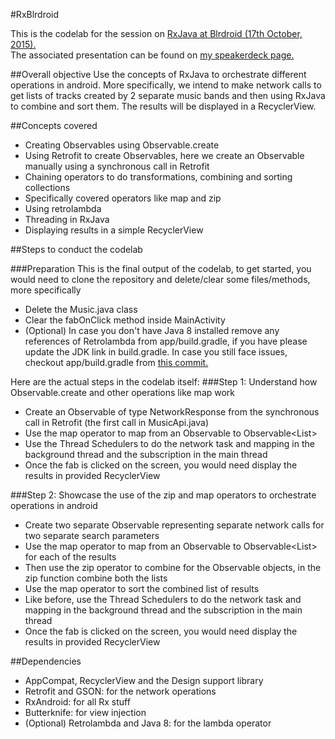 #RxBlrdroid

This is the codelab for the session on [RxJava at Blrdroid (17th October, 2015).](http://www.meetup.com/blrdroid/events/225869107/)<br/>
The associated presentation can be found on [my speakerdeck page.](https://speakerdeck.com/soham/getting-started-with-rxjava)

##Overall objective
Use the concepts of RxJava to  orchestrate different operations in android. More specifically, we intend to make network calls to get lists of tracks created by 2 separate music bands and then using RxJava to combine and sort them. The results will be displayed in a RecyclerView.

##Concepts covered
- Creating Observables using Observable.create
- Using Retrofit to create Observables, here we create an Observable manually using a synchronous call in Retrofit
- Chaining operators to do transformations, combining and sorting collections
- Specifically covered operators like map and zip
- Using retrolambda
- Threading in RxJava
- Displaying results in a simple RecyclerView

##Steps to conduct the codelab

###Preparation
This is the final output of the codelab, to get started, you would need to clone the repository and delete/clear some files/methods, more specifically
- Delete the Music.java class
- Clear the fabOnClick method inside MainActivity
- (Optional) In case you don't have Java 8 installed remove any references of Retrolambda from app/build.gradle, if you have please update the JDK link in build.gradle. In case you still face issues, checkout app/build.gradle from [this commit.](https://github.com/triveous/rxblrdroid/commit/7c5c1e225f4d9f9a476f6dfb2f3409663ae48149)

Here are the actual steps in the codelab itself:
###Step 1: Understand how Observable.create and other operations like map work
- Create an Observable of type NetworkResponse from the synchronous call in Retrofit (the first call in MusicApi.java)
- Use the map operator to map from an Observable<NetworkResponse> to Observable<List<Result>>
- Use the Thread Schedulers to do the network task and mapping in the background thread and the subscription in the main thread
- Once the fab is clicked on the screen, you would need display the results in provided RecyclerView

###Step 2: Showcase the use of the zip and map operators to orchestrate operations in android
- Create two separate Observable<NetworkResponse> representing separate network calls for two separate search parameters
- Use the map operator to map from an Observable<NetworkResponse> to Observable<List<Result>> for each of the results
- Then use the zip operator to combine for the Observable<NetworkResponse> objects, in the zip function combine both the lists
- Use the map operator to sort the combined list of results
- Like before, use the Thread Schedulers to do the network task and mapping in the background thread and the subscription in the main thread
- Once the fab is clicked on the screen, you would need display the results in provided RecyclerView

##Dependencies
- AppCompat, RecyclerView and the Design support library
- Retrofit and GSON: for the network operations
- RxAndroid: for all Rx stuff
- Butterknife: for view injection
- (Optional) Retrolambda and Java 8: for the lambda operator
